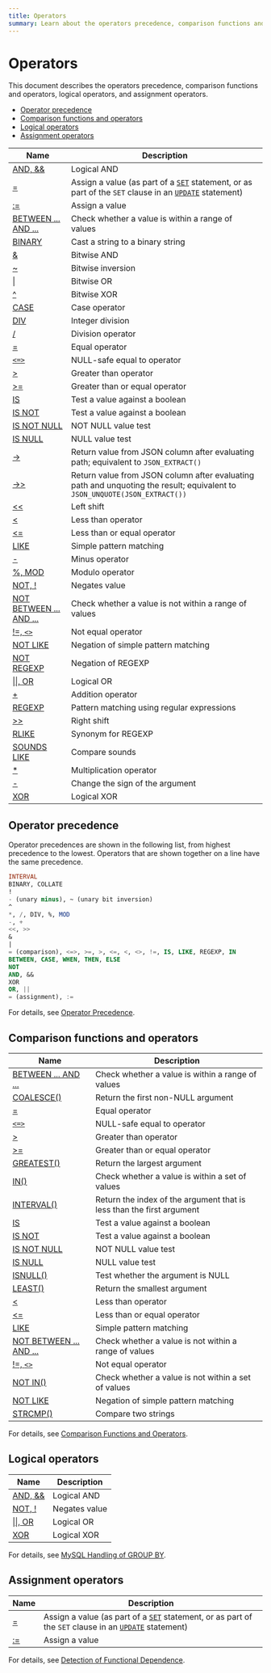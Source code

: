 ```yaml
---
title: Operators
summary: Learn about the operators precedence, comparison functions and operators, logical operators, and assignment operators.
---
```


# Operators

This document describes the operators precedence, comparison functions and operators, logical operators, and assignment operators.

- [Operator precedence](#operator-precedence)
- [Comparison functions and operators](#comparison-functions-and-operators)
- [Logical operators](#logical-operators)
- [Assignment operators](#assignment-operators)

| Name | Description |
| ---------------------------------------- | ---------------------------------------- |
| [AND, &&](https://dev.mysql.com/doc/refman/5.7/en/logical-operators.html#operator_and) | Logical AND |
| [=](https://dev.mysql.com/doc/refman/5.7/en/assignment-operators.html#operator_assign-equal) | Assign a value (as part of a [`SET`](https://dev.mysql.com/doc/refman/5.7/en/set-variable.html) statement, or as part of the `SET` clause in an [`UPDATE`](https://dev.mysql.com/doc/refman/5.7/en/update.html) statement) |
| [:=](https://dev.mysql.com/doc/refman/5.7/en/assignment-operators.html#operator_assign-value) | Assign a value |
| [BETWEEN ... AND ...](https://dev.mysql.com/doc/refman/5.7/en/comparison-operators.html#operator_between) | Check whether a value is within a range of values |
| [BINARY](https://dev.mysql.com/doc/refman/5.7/en/cast-functions.html#operator_binary) | Cast a string to a binary string |
| [&](https://dev.mysql.com/doc/refman/5.7/en/bit-functions.html#operator_bitwise-and) | Bitwise AND |
| [~](https://dev.mysql.com/doc/refman/5.7/en/bit-functions.html#operator_bitwise-invert) | Bitwise inversion |
| [\|](https://dev.mysql.com/doc/refman/5.7/en/bit-functions.html#operator_bitwise-or) | Bitwise OR |
| [^](https://dev.mysql.com/doc/refman/5.7/en/bit-functions.html#operator_bitwise-xor) | Bitwise XOR |
| [CASE](https://dev.mysql.com/doc/refman/5.7/en/control-flow-functions.html#operator_case) | Case operator |
| [DIV](https://dev.mysql.com/doc/refman/5.7/en/arithmetic-functions.html#operator_div) | Integer division |
| [/](https://dev.mysql.com/doc/refman/5.7/en/arithmetic-functions.html#operator_divide) | Division operator |
| [=](https://dev.mysql.com/doc/refman/5.7/en/comparison-operators.html#operator_equal) | Equal operator |
| [`<=>`](https://dev.mysql.com/doc/refman/5.7/en/comparison-operators.html#operator_equal-to) | NULL-safe equal to operator |
| [>](https://dev.mysql.com/doc/refman/5.7/en/comparison-operators.html#operator_greater-than) | Greater than operator |
| [>=](https://dev.mysql.com/doc/refman/5.7/en/comparison-operators.html#operator_greater-than-or-equal) | Greater than or equal operator |
| [IS](https://dev.mysql.com/doc/refman/5.7/en/comparison-operators.html#operator_is) | Test a value against a boolean |
| [IS NOT](https://dev.mysql.com/doc/refman/5.7/en/comparison-operators.html#operator_is-not) | Test a value against a boolean |
| [IS NOT NULL](https://dev.mysql.com/doc/refman/5.7/en/comparison-operators.html#operator_is-not-null) | NOT NULL value test |
| [IS NULL](https://dev.mysql.com/doc/refman/5.7/en/comparison-operators.html#operator_is-null) | NULL value test |
| [->](https://dev.mysql.com/doc/refman/5.7/en/json-search-functions.html#operator_json-column-path) | Return value from JSON column after evaluating path; equivalent to `JSON_EXTRACT()` |
| [->>](https://dev.mysql.com/doc/refman/5.7/en/json-search-functions.html#operator_json-inline-path) | Return value from JSON column after evaluating path and unquoting the result; equivalent to `JSON_UNQUOTE(JSON_EXTRACT())` |
| [<<](https://dev.mysql.com/doc/refman/5.7/en/bit-functions.html#operator_left-shift) | Left shift |
| [<](https://dev.mysql.com/doc/refman/5.7/en/comparison-operators.html#operator_less-than) | Less than operator |
| [<=](https://dev.mysql.com/doc/refman/5.7/en/comparison-operators.html#operator_less-than-or-equal) | Less than or equal operator |
| [LIKE](https://dev.mysql.com/doc/refman/5.7/en/string-comparison-functions.html#operator_like) | Simple pattern matching |
| [-](https://dev.mysql.com/doc/refman/5.7/en/arithmetic-functions.html#operator_minus) | Minus operator |
| [%, MOD](https://dev.mysql.com/doc/refman/5.7/en/arithmetic-functions.html#operator_mod) | Modulo operator |
| [NOT, !](https://dev.mysql.com/doc/refman/5.7/en/logical-operators.html#operator_not) | Negates value |
| [NOT BETWEEN ... AND ...](https://dev.mysql.com/doc/refman/5.7/en/comparison-operators.html#operator_not-between) | Check whether a value is not within a range of values |
| [!=, `<>`](https://dev.mysql.com/doc/refman/5.7/en/comparison-operators.html#operator_not-equal) | Not equal operator |
| [NOT LIKE](https://dev.mysql.com/doc/refman/5.7/en/string-comparison-functions.html#operator_not-like) | Negation of simple pattern matching |
| [NOT REGEXP](https://dev.mysql.com/doc/refman/5.7/en/regexp.html#operator_not-regexp) | Negation of REGEXP |
| [\|\|, OR](https://dev.mysql.com/doc/refman/5.7/en/logical-operators.html#operator_or) | Logical OR |
| [+](https://dev.mysql.com/doc/refman/5.7/en/arithmetic-functions.html#operator_plus) | Addition operator |
| [REGEXP](https://dev.mysql.com/doc/refman/5.7/en/regexp.html#operator_regexp) | Pattern matching using regular expressions |
| [>>](https://dev.mysql.com/doc/refman/5.7/en/bit-functions.html#operator_right-shift) | Right shift |
| [RLIKE](https://dev.mysql.com/doc/refman/5.7/en/regexp.html#operator_regexp) | Synonym for REGEXP |
| [SOUNDS LIKE](https://dev.mysql.com/doc/refman/5.7/en/string-functions.html#operator_sounds-like) | Compare sounds |
| [*](https://dev.mysql.com/doc/refman/5.7/en/arithmetic-functions.html#operator_times) | Multiplication operator |
| [-](https://dev.mysql.com/doc/refman/5.7/en/arithmetic-functions.html#operator_unary-minus) | Change the sign of the argument |
| [XOR](https://dev.mysql.com/doc/refman/5.7/en/logical-operators.html#operator_xor) | Logical XOR |

## Operator precedence

Operator precedences are shown in the following list, from highest precedence to the lowest. Operators that are shown together on a line have the same precedence.

```sql
INTERVAL
BINARY, COLLATE
!
- (unary minus), ~ (unary bit inversion)
^
*, /, DIV, %, MOD
-, +
<<, >>
&
|
= (comparison), <=>, >=, >, <=, <, <>, !=, IS, LIKE, REGEXP, IN
BETWEEN, CASE, WHEN, THEN, ELSE
NOT
AND, &&
XOR
OR, ||
= (assignment), :=
```

For details, see [Operator Precedence](https://dev.mysql.com/doc/refman/5.7/en/operator-precedence.html).

## Comparison functions and operators

| Name | Description |
| ---------------------------------------- | ---------------------------------------- |
| [BETWEEN ... AND ...](https://dev.mysql.com/doc/refman/5.7/en/comparison-operators.html#operator_between) | Check whether a value is within a range of values |
| [COALESCE()](https://dev.mysql.com/doc/refman/5.7/en/comparison-operators.html#function_coalesce) | Return the first non-NULL argument |
| [=](https://dev.mysql.com/doc/refman/5.7/en/comparison-operators.html#operator_equal) | Equal operator |
| [`<=>`](https://dev.mysql.com/doc/refman/5.7/en/comparison-operators.html#operator_equal-to) | NULL-safe equal to operator |
| [>](https://dev.mysql.com/doc/refman/5.7/en/comparison-operators.html#operator_greater-than) | Greater than operator |
| [>=](https://dev.mysql.com/doc/refman/5.7/en/comparison-operators.html#operator_greater-than-or-equal) | Greater than or equal operator |
| [GREATEST()](https://dev.mysql.com/doc/refman/5.7/en/comparison-operators.html#function_greatest) | Return the largest argument |
| [IN()](https://dev.mysql.com/doc/refman/5.7/en/comparison-operators.html#function_in) | Check whether a value is within a set of values |
| [INTERVAL()](https://dev.mysql.com/doc/refman/5.7/en/comparison-operators.html#function_interval) | Return the index of the argument that is less than the first argument |
| [IS](https://dev.mysql.com/doc/refman/5.7/en/comparison-operators.html#operator_is) | Test a value against a boolean |
| [IS NOT](https://dev.mysql.com/doc/refman/5.7/en/comparison-operators.html#operator_is-not) | Test a value against a boolean |
| [IS NOT NULL](https://dev.mysql.com/doc/refman/5.7/en/comparison-operators.html#operator_is-not-null) | NOT NULL value test |
| [IS NULL](https://dev.mysql.com/doc/refman/5.7/en/comparison-operators.html#operator_is-null) | NULL value test |
| [ISNULL()](https://dev.mysql.com/doc/refman/5.7/en/comparison-operators.html#function_isnull) | Test whether the argument is NULL |
| [LEAST()](https://dev.mysql.com/doc/refman/5.7/en/comparison-operators.html#function_least) | Return the smallest argument |
| [<](https://dev.mysql.com/doc/refman/5.7/en/comparison-operators.html#operator_less-than) | Less than operator |
| [<=](https://dev.mysql.com/doc/refman/5.7/en/comparison-operators.html#operator_less-than-or-equal) | Less than or equal operator |
| [LIKE](https://dev.mysql.com/doc/refman/5.7/en/string-comparison-functions.html#operator_like) | Simple pattern matching |
| [NOT BETWEEN ... AND ...](https://dev.mysql.com/doc/refman/5.7/en/comparison-operators.html#operator_not-between) | Check whether a value is not within a range of values |
| [!=, `<>`](https://dev.mysql.com/doc/refman/5.7/en/comparison-operators.html#operator_not-equal) | Not equal operator |
| [NOT IN()](https://dev.mysql.com/doc/refman/5.7/en/comparison-operators.html#function_not-in) | Check whether a value is not within a set of values |
| [NOT LIKE](https://dev.mysql.com/doc/refman/5.7/en/string-comparison-functions.html#operator_not-like) | Negation of simple pattern matching |
| [STRCMP()](https://dev.mysql.com/doc/refman/5.7/en/string-comparison-functions.html#function_strcmp) | Compare two strings |

For details, see [Comparison Functions and Operators](https://dev.mysql.com/doc/refman/5.7/en/comparison-operators.html).

## Logical operators

| Name | Description |
| ---------------------------------------- | ------------- |
| [AND, &&](https://dev.mysql.com/doc/refman/5.7/en/logical-operators.html#operator_and) | Logical AND |
| [NOT, !](https://dev.mysql.com/doc/refman/5.7/en/logical-operators.html#operator_not) | Negates value |
| [\|\|, OR](https://dev.mysql.com/doc/refman/5.7/en/logical-operators.html#operator_or) | Logical OR |
| [XOR](https://dev.mysql.com/doc/refman/5.7/en/logical-operators.html#operator_xor) | Logical XOR |

For details, see [MySQL Handling of GROUP BY](https://dev.mysql.com/doc/refman/5.7/en/group-by-handling.html).

## Assignment operators

| Name | Description |
| ---------------------------------------- | ---------------------------------------- |
| [=](https://dev.mysql.com/doc/refman/5.7/en/assignment-operators.html#operator_assign-equal) | Assign a value (as part of a [`SET`](https://dev.mysql.com/doc/refman/5.7/en/set-variable.html) statement, or as part of the `SET` clause in an [`UPDATE`](https://dev.mysql.com/doc/refman/5.7/en/update.html) statement) |
| [:=](https://dev.mysql.com/doc/refman/5.7/en/assignment-operators.html#operator_assign-value) | Assign a value |

For details, see [Detection of Functional Dependence](https://dev.mysql.com/doc/refman/5.7/en/group-by-functional-dependence.html).
